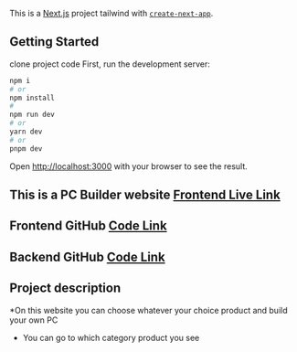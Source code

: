 This is a [Next.js](https://nextjs.org/) project tailwind with [`create-next-app`](https://github.com/vercel/next.js/tree/canary/packages/create-next-app).

## Getting Started

clone project code 
First, run the development server:

```bash
npm i 
# or 
npm install
#
npm run dev
# or
yarn dev
# or
pnpm dev
```

Open [http://localhost:3000](http://localhost:3000) with your browser to see the result.

## This is a PC Builder website [Frontend Live Link](https://pc-builder-frontend-xi.vercel.app/)

## Frontend GitHub [Code Link](https://github.com/SalmanIbnaKabir/assignment_L2_6)
## Backend GitHub [Code Link](https://github.com/SalmanIbnaKabir/assignment_L2_6_backend)

## Project description 
*On this website you can choose whatever your choice product and build your own PC 
* You can go to which category product you see
  


